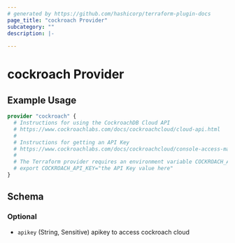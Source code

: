 ```yaml
---
# generated by https://github.com/hashicorp/terraform-plugin-docs
page_title: "cockroach Provider"
subcategory: ""
description: |-
  
---
```


# cockroach Provider



## Example Usage

```terraform
provider "cockroach" {
  # Instructions for using the CockroachDB Cloud API
  # https://www.cockroachlabs.com/docs/cockroachcloud/cloud-api.html
  #
  # Instructions for getting an API Key
  # https://www.cockroachlabs.com/docs/cockroachcloud/console-access-management.html#api-access
  #
  # The Terraform provider requires an environment variable COCKROACH_API_KEY
  # export COCKROACH_API_KEY="the API Key value here"
}
```

<!-- schema generated by tfplugindocs -->
## Schema

### Optional

- `apikey` (String, Sensitive) apikey to access cockroach cloud
